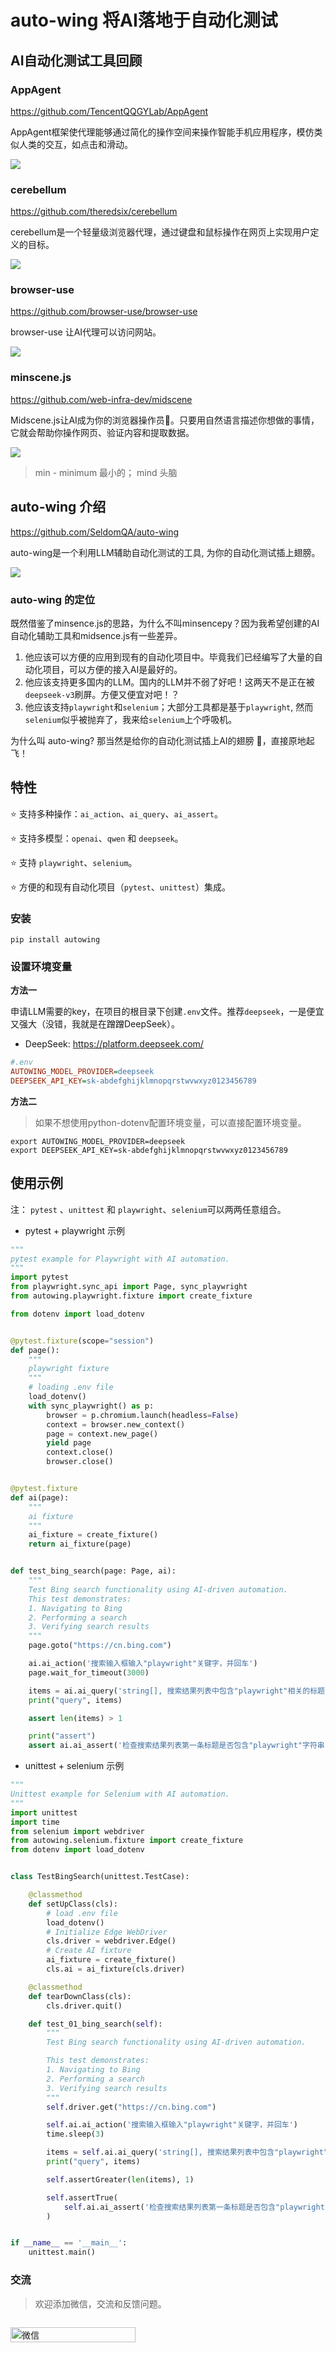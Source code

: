 # auto-wing 将AI落地于自动化测试

## AI自动化测试工具回顾

### AppAgent

https://github.com/TencentQQGYLab/AppAgent

AppAgent框架使代理能够通过简化的操作空间来操作智能手机应用程序，模仿类似人类的交互，如点击和滑动。

![](../image/appAgent_demo.png)

### cerebellum

https://github.com/theredsix/cerebellum

cerebellum是一个轻量级浏览器代理，通过键盘和鼠标操作在网页上实现用户定义的目标。

![](../image/cerebellum-running.png)


### browser-use

https://github.com/browser-use/browser-use

browser-use 让AI代理可以访问网站。


![](../image/browser_use.png)

### minscene.js

https://github.com/web-infra-dev/midscene


Midscene.js让AI成为你的浏览器操作员🤖。只要用自然语言描述你想做的事情，它就会帮助你操作网页、验证内容和提取数据。

![](../image/minscene.png)

> min - minimum 最小的； mind 头脑 

## auto-wing 介绍

https://github.com/SeldomQA/auto-wing

auto-wing是一个利用LLM辅助自动化测试的工具, 为你的自动化测试插上翅膀。

![](../image/autowing.png)



### auto-wing 的定位

既然借鉴了minsence.js的思路，为什么不叫minsencepy？因为我希望创建的AI自动化辅助工具和midsence.js有一些差异。

1. 他应该可以方便的应用到现有的自动化项目中。毕竟我们已经编写了大量的自动化项目，可以方便的接入AI是最好的。
2. 他应该支持更多国内的LLM。国内的LLM并不弱了好吧！这两天不是正在被`deepseek-v3`刷屏。方便又便宜对吧！？
3. 他应该支持`playwright`和`selenium`；大部分工具都是基于`playwright`, 然而`selenium`似乎被抛弃了，我来给`selenium`上个呼吸机。


为什么叫 auto-wing? 那当然是给你的自动化测试插上AI的翅膀 🪽，直接原地起飞！

## 特性

⭐ 支持多种操作：`ai_action`、`ai_query`、`ai_assert`。

⭐ 支持多模型：`openai`、`qwen` 和 `deepseek`。

⭐ 支持 `playwright`、`selenium`。

⭐ 方便的和现有自动化项目（`pytest`、`unittest`）集成。

### 安装

```shell
pip install autowing
```

### 设置环境变量

__方法一__

申请LLM需要的key，在项目的根目录下创建`.env`文件。推荐`deepseek`，一是便宜又强大（没错，我就是在蹭蹭DeepSeek）。

* DeepSeek: https://platform.deepseek.com/

```ini
#.env
AUTOWING_MODEL_PROVIDER=deepseek
DEEPSEEK_API_KEY=sk-abdefghijklmnopqrstwvwxyz0123456789
```

__方法二__

> 如果不想使用python-dotenv配置环境变量，可以直接配置环境变量。

```shell
export AUTOWING_MODEL_PROVIDER=deepseek
export DEEPSEEK_API_KEY=sk-abdefghijklmnopqrstwvwxyz0123456789
```

## 使用示例

注： `pytest` 、`unittest` 和 `playwright`、`selenium`可以两两任意组合。

* pytest + playwright 示例

```python
"""
pytest example for Playwright with AI automation.
"""
import pytest
from playwright.sync_api import Page, sync_playwright
from autowing.playwright.fixture import create_fixture

from dotenv import load_dotenv


@pytest.fixture(scope="session")
def page():
    """
    playwright fixture
    """
    # loading .env file
    load_dotenv()
    with sync_playwright() as p:
        browser = p.chromium.launch(headless=False)
        context = browser.new_context()
        page = context.new_page()
        yield page
        context.close()
        browser.close()


@pytest.fixture
def ai(page):
    """
    ai fixture
    """
    ai_fixture = create_fixture()
    return ai_fixture(page)


def test_bing_search(page: Page, ai):
    """
    Test Bing search functionality using AI-driven automation.
    This test demonstrates:
    1. Navigating to Bing
    2. Performing a search
    3. Verifying search results
    """
    page.goto("https://cn.bing.com")

    ai.ai_action('搜索输入框输入"playwright"关键字，并回车')
    page.wait_for_timeout(3000)

    items = ai.ai_query('string[], 搜索结果列表中包含"playwright"相关的标题')
    print("query", items)

    assert len(items) > 1

    print("assert")
    assert ai.ai_assert('检查搜索结果列表第一条标题是否包含"playwright"字符串')
```


* unittest + selenium 示例

```python
"""
Unittest example for Selenium with AI automation.
"""
import unittest
import time
from selenium import webdriver
from autowing.selenium.fixture import create_fixture
from dotenv import load_dotenv


class TestBingSearch(unittest.TestCase):

    @classmethod
    def setUpClass(cls):
        # load .env file
        load_dotenv()
        # Initialize Edge WebDriver
        cls.driver = webdriver.Edge()
        # Create AI fixture
        ai_fixture = create_fixture()
        cls.ai = ai_fixture(cls.driver)

    @classmethod
    def tearDownClass(cls):
        cls.driver.quit()

    def test_01_bing_search(self):
        """
        Test Bing search functionality using AI-driven automation.

        This test demonstrates:
        1. Navigating to Bing
        2. Performing a search
        3. Verifying search results
        """
        self.driver.get("https://cn.bing.com")

        self.ai.ai_action('搜索输入框输入"playwright"关键字，并回车')
        time.sleep(3)

        items = self.ai.ai_query('string[], 搜索结果列表中包含"playwright"相关的标题')
        print("query", items)

        self.assertGreater(len(items), 1)

        self.assertTrue(
            self.ai.ai_assert('检查搜索结果列表第一条标题是否包含"playwright"字符串')
        )


if __name__ == '__main__':
    unittest.main()
```

### 交流

> 欢迎添加微信，交流和反馈问题。

<div style="display: flex;justify-content: space-between;width: 100%">
    <p><img alt="微信" src="../image/wechat.jpg" style="width: 200px;height: 100%" ></p>
</div>
